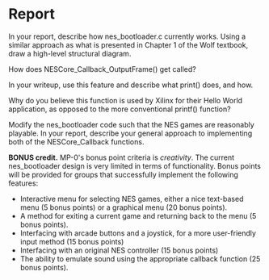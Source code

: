 # Report

In your report, describe how nes_bootloader.c currently works. Using a similar approach as what is presented in Chapter 1 of the Wolf textbook, draw a high-level structural diagram.
<!-- TODO: add Systems Level Diagram. -->

How does NESCore_Callback_OutputFrame() get called?
<!-- TODO: Answer How does NESCore_Callback_OutputFrame() get called? -->

In your writeup, use this feature and describe what print() does, and how.
<!-- TODO: In your writeup, use this feature and describe what print() does, and how. -->

Why do you believe this function is used by Xilinx for their Hello World application, as opposed to the more conventional printf() function?
<!-- TODO: Why do you believe this function is used by Xilinx for their Hello World application, as opposed to the more conventional printf() function? -->

Modify the nes_bootloader code such that the NES games are reasonably playable. In your report, describe your general approach to implementing both of the NESCore_Callback functions.

**BONUS credit.** MP-0's bonus point criteria is *creativity*. The current nes_bootloader design is very limited in terms of functionality. Bonus points will be provided for groups that successfully implement the following features:

- Interactive menu for selecting NES games, either a nice text-based menu (5 bonus points) or a graphical menu (20 bonus points).
- A method for exiting a current game and returning back to the menu (5 bonus points).
- Interfacing with arcade buttons and a joystick, for a more user-friendly input method (15 bonus points)
- Interfacing with an original NES controller (15 bonus points)
- The ability to emulate sound using the appropriate callback function (25 bonus points).

